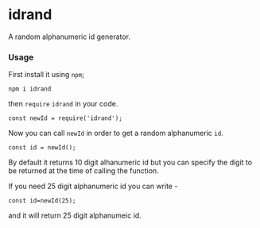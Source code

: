 # idrand

A random alphanumeric id generator.

### Usage
 First install it using `npm`;
 ```
 npm i idrand
 ```
 then `require` `idrand` in your code.
```
const newId = require('idrand');
```
Now you can call `newId` in order to get a random alphanumeric `id`.

```
const id = newId();
```
By default it returns 10 digit alhanumeric id but you can specify the digit to be returned at the time of calling the function.

If you need 25 digit alphanumeric id you can write -
```
const id=newId(25);
```
and it will return 25 digit alphanumeic id.